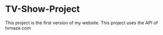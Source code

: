 # TV-Show-Project
This project is the first version of my website. This project uses the API of tvmaze.com
